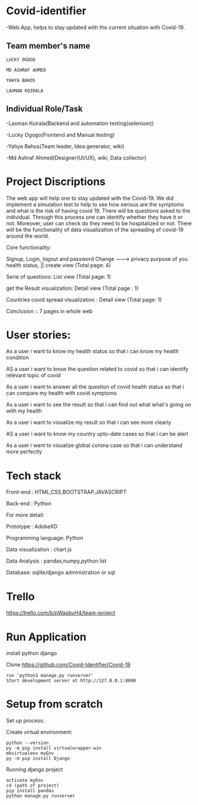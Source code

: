 # Covid-identifier
-Web App, helps to stay updated with the current situation with Covid-19.

## Team member's name

```
LUCKY OGOGO

MD ASHRAF AHMED 

YAHYA BAHOS

LAXMAN KOIRALA

```

## Individual Role/Task
-Laxman Koirala(Backend and automation testing(selenium))

-Lucky Ogogo(Frontend and Manual testing)

-Yahya Bahos(Team leader, Idea generator, wiki)

-Md Ashraf Ahmed(Designer(UI/UX), wiki, Data collector) 

# Project Discriptions

The web app will help one to stay updated with the Covid-19. We did implement a simulation test to help to see how serious are the symptoms and what is the risk of having covid 19. There will be questions asked to the individual. Through this process one can identify whether they have it or not. Moreover, user can check do they need to be hospitalized or not. There will be the functionality of data visualization of the spreading of covid-19 around the world.

Core functionality:
 
Signup, Login, logout and password Change ---> privacy purpose of you health status, || create view (Total page: 4)

Serie of questions: List view (Total page: 1)

get the Result visualization: Detail view (Total page : 1)

Countries covid spread visualization : Detail view (Total page: 1)

Conclusion :: 7 pages in whole web


# User stories: 

As a user i want to know my health status so that i can know my health condition

AS a user i want to know the question related to covid so that i can identify relevant topic of covid

As a user i want to answer all the question of covid health status so that i can compare my health with covid symptoms

As a user i want to see the result so that i can find out what what's going on with my health

As a user i want to visualize my result so that i can see more clearly

AS a user i want to know my country upto-date cases so that i can be alert

As a user i want to visualize global corona case so that i can understand more perfectly

# Tech stack

Front-end : HTML,CSS,BOOTSTRAP,JAVASCRIPT

Back-end : Python

For more detail:


Prototype : AdobeXD

Programming language: Python

Data visualization : chart.js

Data Analysis : pandas,numpy,python list

Database: sqlite/django administration or sql

# Trello
https://trello.com/b/pWasbuH4/team-project

# Run Application

install python django

Clone https://github.com/Covid-Identifier/Covid-19
```
run 'python3 manage.py runserver'
Start development server at http://127.0.0.1:8000
```
# Setup from scratch
Set up process:

Create virtual environment:
```
python --version
py -m pip install virtualwrapper-win
mkvirtualenv myEnv
py -m pip install Django

```

Running django project
```
activate myEnv
cd (path of project)
pip install pandas
python manage.py runserver
```

